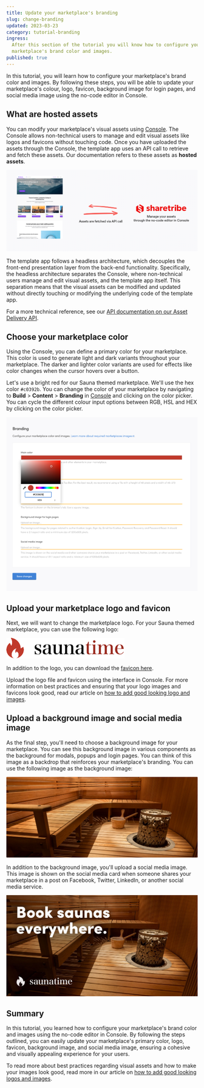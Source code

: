 ```yaml
---
title: Update your marketplace's branding
slug: change-branding
updated: 2023-03-23
category: tutorial-branding
ingress:
  After this section of the tutorial you will know how to configure your
  marketplace's brand color and images.
published: true
---
```


In this tutorial, you will learn how to configure your marketplace's
brand color and images. By following these steps, you will be able to
update your marketplace's colour, logo, favicon, background image for
login pages, and social media image using the no-code editor in Console.

## What are hosted assets

You can modify your marketplace's visual assets using
[Console](https://flex-console.sharetribe.com/design/brandin). The
Console allows non-technical users to manage and edit visual assets like
logos and favicons without touching code. Once you have uploaded the
assets through the Console, the template app uses an API call to
retrieve and fetch these assets. Our documentation refers to these
assets as **hosted assets**.

![Assets](./assets.png)

The template app follows a headless architecture, which decouples the
front-end presentation layer from the back-end functionality.
Specifically, the headless architecture separates the Console, where
non-technical users manage and edit visual assets, and the template app
itself. This separation means that the visual assets can be modified and
updated without directly touching or modifying the underlying code of
the template app.

For a more technical reference, see our
[API documentation on our Asset Delivery API](https://www.sharetribe.com/api-reference/asset-delivery-api.html).

## Choose your marketplace color

Using the Console, you can define a primary color for your marketplace.
This color is used to generate light and dark variants throughout your
marketplace. The darker and lighter color variants are used for effects
like color changes when the cursor hovers over a button.

Let's use a bright red for our Sauna themed marketplace. We'll use the
hex color `#c0392b`. You can change the color of your marketplace by
navigating to **Build** > **Content** > **Branding** in
[Console](https://flex-console.sharetribe.com/design/branding) and
clicking on the color picker. You can cycle the different colour input
options between RGB, HSL and HEX by clicking on the color picker.

![Edit your marketplace's primary color in Console](./console-color.png)

## Upload your marketplace logo and favicon

Next, we will want to change the marketplace logo. For your Sauna themed
marketplace, you can use the following logo:

![Saunatime logo](./saunatime-logo.png)

In addition to the logo, you can download the
[favicon here](./favicon.ico).

Upload the logo file and favicon using the interface in Console. For
more information on best practices and ensuring that your logo images
and favicons look good, read our article on
[how to add good looking logo and images](/operator-guides/how-to-add-good-looking-logos-and-images/).

## Upload a background image and social media image

As the final step, you'll need to choose a background image for your
marketplace. You can see this background image in various components as
the background for modals, popups and login pages. You can think of this
image as a backdrop that reinforces your marketplace's branding. You can
use the following image as the background image:

![Saunatime background](./saunatime-background.png)

In addition to the background image, you'll upload a social media image.
This image is shown on the social media card when someone shares your
marketplace in a post on Facebook, Twitter, LinkedIn, or another social
media service.

![Saunatime social](./saunatime-social.jpg)

## Summary

In this tutorial, you learned how to configure your marketplace's brand
color and images using the no-code editor in Console. By following the
steps outlined, you can easily update your marketplace's primary color,
logo, favicon, background image, and social media image, ensuring a
cohesive and visually appealing experience for your users.

To read more about best practices regarding visual assets and how to
make your images look good, read more in our article on
[how to add good looking logos and images](/operator-guides/how-to-add-good-looking-logos-and-images/).
